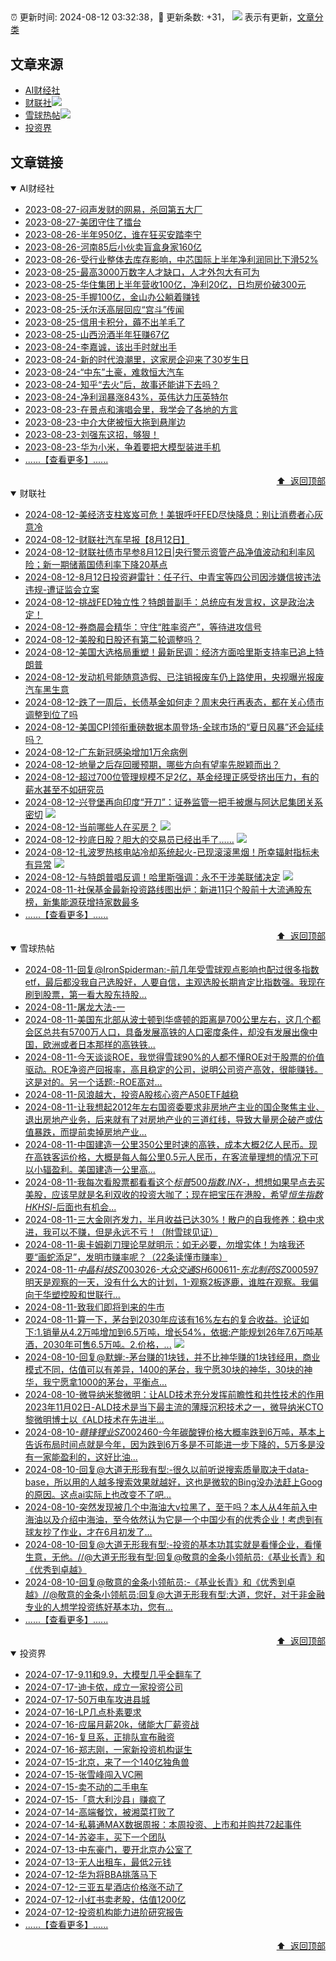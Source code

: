 ##

:alarm_clock: 更新时间: 2024-08-12 03:32:38，:rocket: 更新条数: +31， ![](/assets/dot.png) 表示有更新，[文章分类](/TAGS.md)

## 文章来源

- [AI财经社](#ai财经社)  
- [财联社](#财联社)![](/assets/dot.png)   
- [雪球热帖](#雪球热帖)![](/assets/dot.png)   
- [投资界](#投资界)  

## 文章链接

<details open>
<summary id="ai财经社">
 AI财经社
</summary>


- [2023-08-27-闷声发财的网易，杀回第五大厂](https://www.aicaijing.com.cn/article/18610)  
- [2023-08-27-美团守住了擂台](https://www.aicaijing.com.cn/article/18611)  
- [2023-08-26-半年950亿，谁在狂买安踏李宁](https://www.aicaijing.com.cn/article/18607)  
- [2023-08-26-河南85后小伙卖盲盒身家160亿](https://www.aicaijing.com.cn/article/18608)  
- [2023-08-26-受行业整体去库存影响，中芯国际上半年净利润同比下滑52%](https://www.aicaijing.com.cn/article/18609)  
- [2023-08-25-最高3000万数字人才缺口，人才外包大有可为](https://www.aicaijing.com.cn/article/18601)  
- [2023-08-25-华住集团上半年营收100亿，净利20亿，日均房价破300元](https://www.aicaijing.com.cn/article/18602)  
- [2023-08-25-手握100亿，金山办公躺着赚钱](https://www.aicaijing.com.cn/article/18603)  
- [2023-08-25-沃尔沃高层回应“宫斗”传闻](https://www.aicaijing.com.cn/article/18604)  
- [2023-08-25-信用卡积分，薅不出羊毛了](https://www.aicaijing.com.cn/article/18605)  
- [2023-08-25-山西汾酒半年狂赚67亿](https://www.aicaijing.com.cn/article/18606)  
- [2023-08-24-李嘉诚，该出手时就出手](https://www.aicaijing.com.cn/article/18596)  
- [2023-08-24-新的时代浪潮里，这家房企迎来了30岁生日](https://www.aicaijing.com.cn/article/18597)  
- [2023-08-24-“中东”土豪，难救恒大汽车](https://www.aicaijing.com.cn/article/18598)  
- [2023-08-24-知乎“去火”后，故事还能讲下去吗？](https://www.aicaijing.com.cn/article/18599)  
- [2023-08-24-净利润暴涨843%，英伟达力压英特尔](https://www.aicaijing.com.cn/article/18600)  
- [2023-08-23-在景点和演唱会里，我学会了各地的方言](https://www.aicaijing.com.cn/article/18591)  
- [2023-08-23-中介大佬被恒大拖到悬崖边](https://www.aicaijing.com.cn/article/18592)  
- [2023-08-23-刘强东这招，够狠！](https://www.aicaijing.com.cn/article/18593)  
- [2023-08-23-华为小米，争着要把大模型装进手机](https://www.aicaijing.com.cn/article/18594)  
- [......【查看更多】......](/details/AI财经社.md)

<div align="right"><a href="#文章来源">⬆ &nbsp;返回顶部</a></div>
</details>

<details open>
<summary id="财联社">
 财联社
</summary>


- [2024-08-12-美经济支柱岌岌可危！美银呼吁FED尽快降息：别让消费者心灰意冷](https://www.cls.cn/detail/1760919)  
- [2024-08-12-财联社汽车早报【8月12日】](https://www.cls.cn/detail/1760848)  
- [2024-08-12-财联社债市早参8月12日|央行警示资管产品净值波动和利率风险；新一期储蓄国债利率下降20基点](https://www.cls.cn/detail/1760821)  
- [2024-08-12-8月12日投资避雷针：任子行、中青宝等四公司因涉嫌信披违法违规-遭证监会立案](https://www.cls.cn/detail/1760802)  
- [2024-08-12-挑战FED独立性？特朗普副手：总统应有发言权，这是政治决定！](https://www.cls.cn/detail/1760786)  
- [2024-08-12-券商晨会精华：守住“胜率资产”，等待进攻信号](https://www.cls.cn/detail/1760788)  
- [2024-08-12-美股和日股还有第二轮调整吗？](https://www.cls.cn/detail/1760823)  
- [2024-08-12-美国大选格局重塑！最新民调：经济方面哈里斯支持率已追上特朗普](https://www.cls.cn/detail/1760826)  
- [2024-08-12-发动机号能随意造假、已注销报废车仍上路使用，央视曝光报废汽车黑生意](https://www.cls.cn/detail/1760830)  
- [2024-08-12-跌了一周后，长债基金如何走？周末央行再表态，都在关心债市调整到位了吗](https://www.cls.cn/detail/1760862)  
- [2024-08-12-美国CPI领衔重磅数据本周登场-全球市场的“夏日风暴”还会延续吗？](https://www.cls.cn/detail/1760861)  
- [2024-08-12-广东新冠感染增加1万余病例](https://www.cls.cn/detail/1760843)  
- [2024-08-12-地量之后存回暖预期，哪些方向有望率先脱颖而出？](https://www.cls.cn/detail/1760859)  
- [2024-08-12-超过700位管理规模不足2亿，基金经理正感受挤出压力，有的薪水甚至不如研究员](https://www.cls.cn/detail/1760889)  
- [2024-08-12-兴登堡再向印度“开刀”：证券监管一把手被爆与阿达尼集团关系密切](https://www.cls.cn/detail/1760936) ![](/assets/new.png)  
- [2024-08-12-当前哪些人在买房？](https://www.cls.cn/detail/1760967) ![](/assets/new.png)  
- [2024-08-12-抄底日股？胆大的交易员已经出手了……](https://www.cls.cn/detail/1760986) ![](/assets/new.png)  
- [2024-08-12-扎波罗热核电站冷却系统起火-已现滚滚黑烟！所幸辐射指标未有异常](https://www.cls.cn/detail/1760998) ![](/assets/new.png)  
- [2024-08-12-与特朗普唱反调！哈里斯强调：永不干涉美联储决定](https://www.cls.cn/detail/1761033) ![](/assets/new.png)  
- [2024-08-11-社保基金最新投资路线图出炉：新进11只个股前十大流通股东榜，新集能源获增持家数最多](https://www.cls.cn/detail/1760577)  
- [......【查看更多】......](/details/财联社.md)

<div align="right"><a href="#文章来源">⬆ &nbsp;返回顶部</a></div>
</details>

<details open>
<summary id="雪球热帖">
 雪球热帖
</summary>


- [2024-08-11-回复@IronSpiderman:-前几年受雪球观点影响也配过很多指数etf，最后都没我自己选股好，人要自信，主观选股长期肯定比指数强。我现在刷到股票，第一看大股东持股...](https://xueqiu.com/6515752937/300656639)  
- [2024-08-11-屠龙大法-一](https://xueqiu.com/8471420209/300665697)  
- [2024-08-11-美国东北部从波士顿到华盛顿的距离是700公里左右，这几个都会区总共有5700万人口，具备发展高铁的人口密度条件，却没有发展出像中国，欧洲或者日本那样的高铁铁...](https://xueqiu.com/8056783660/300638250)  
- [2024-08-11-今天谈谈ROE，我觉得雪球90%的人都不懂ROE对于股票的价值驱动。ROE净资产回报率，高且稳定的公司，说明公司资产高效，很能赚钱。这是对的。另一个话题:-ROE高对...](https://xueqiu.com/6340108395/300629185)  
- [2024-08-11-风浪越大，投资A股核心资产A50ETF越稳](https://xueqiu.com/9600110938/300629902)  
- [2024-08-11-让我想起2012年左右国资委要求非房地产主业的国企聚焦主业、退出房地产业务，后来就有了对房地产业的三道红线，导致大量房企破产或估值暴跌，而提前卖掉房地产业...](https://xueqiu.com/3167081651/300630291)  
- [2024-08-11-中国建造一公里350公里时速的高铁，成本大概2亿人民币。现在高铁客运价格，大概是每人每公里0.5元人民币，在客流量理想的情况下可以小辐盈利。美国建造一公里高...](https://xueqiu.com/1955602780/300639719)  
- [2024-08-11-我每次看股票都看看这个$标普500指数.INX$-，想想如果早点去买美股，应该早就是名利双收的投资大咖了；现在把宝压在港股，希望$恒生指数HKHSI$-后面也有机会...](https://xueqiu.com/2695845628/300647938)  
- [2024-08-11-三大金刚齐发力，半月收益已达30%！散户的自我修养：稳中求进，我可以不赚，但是永远不亏！（附雪球见证）](https://xueqiu.com/4512127783/300655529)  
- [2024-08-11-奥卡姆剃刀理论早就明示：如无必要，勿增实体！为啥我还要“画蛇添足”，发明市赚率呢？（22条读懂市赚率）](https://xueqiu.com/9363345092/300658137)  
- [2024-08-11-$中晶科技SZ003026$-$大众交通SH600611$-$东北制药SZ000597$明天是观察的一天，没有什么大的计划，1-观察2板逐鹿，谁胜在观察。我偏向于华塑控股和世联行...](https://xueqiu.com/8471420209/300661200)  
- [2024-08-11-致我们即将到来的牛市](https://xueqiu.com/1570039711/300664228)  
- [2024-08-11-算一下，茅台到2030年应该有16%左右的复合收益。论证如下:1.销量从4.2万吨增加到6.5万吨，增长54%，依据:产能规划26年7.6万吨基酒，2030年可售6.5万吨。2.价格，...](https://xueqiu.com/1392782404/300664808) ![](/assets/new.png)  
- [2024-08-10-回复@默蝉:-茅台赚的1块钱，并不比神华赚的1块钱经用，商业模式不同，估值可以有差异，1400的茅台，我宁愿30块的神华，30块的神华，我宁愿拿1000的茅台，平衡点...](https://xueqiu.com/8790885129/300602168)  
- [2024-08-10-微导纳米黎微明：让ALD技术充分发挥前瞻性和共性技术的作用2023年11月02日-ALD技术是当下最主流的薄膜沉积技术之一，微导纳米CTO黎微明博士以《ALD技术在先进半...](https://xueqiu.com/1678663536/300594318)  
- [2024-08-10-$赣锋锂业SZ002460$-今年碳酸锂价格大概率跌到6万吨，基本上告诉布局时间点就是今年，因为跌到6万多是不可能进一步下降的，5万多是没有一家能盈利的，这好比油...](https://xueqiu.com/1505944393/300586322)  
- [2024-08-10-回复@大道无形我有型:-很久以前听说搜索质量取决于data-base，所以用的人越多搜索效果就越好，这也是微软的Bing没办法赶上Goog的原因。这点ai实际上也改变不了吧...](https://xueqiu.com/1247347556/300612546)  
- [2024-08-10-突然发现被几个中海油大v拉黑了，至于吗？本人从4年前入中海油以及介绍中海油，至今依然认为它是一个中国少有的优秀企业！考虑到有球友抄了作业，才在6月初发了...](https://xueqiu.com/1095402045/300609474)  
- [2024-08-10-回复@大道无形我有型:-投资的基本功其实就是看懂企业，看懂生意，无他。//@大道无形我有型:回复@敬意的金条小领航员:《基业长青》和《优秀到卓越》](https://xueqiu.com/1247347556/300605840)  
- [2024-08-10-回复@敬意的金条小领航员:-《基业长青》和《优秀到卓越》//@敬意的金条小领航员:回复@大道无形我有型:大道，您好，对于非金融专业的人想学投资练好基本功，您有...](https://xueqiu.com/1247347556/300604787)  
- [......【查看更多】......](/details/雪球热帖.md)

<div align="right"><a href="#文章来源">⬆ &nbsp;返回顶部</a></div>
</details>

<details open>
<summary id="投资界">
 投资界
</summary>


- [2024-07-17-9.11和9.9，大模型几乎全翻车了](https://posts.careerengine.us/p/6697778c44726b29bffa3a09)  
- [2024-07-17-迪卡侬，成立一家投资公司](https://posts.careerengine.us/p/6697778c44726b29bffa3a01)  
- [2024-07-17-50万电车攻进县城](https://posts.careerengine.us/p/6697779c831e1d29eea44253)  
- [2024-07-16-LP几点朴素要求](https://posts.careerengine.us/p/669636a8720ed522248054dc)  
- [2024-07-16-应届月薪20k，储能大厂薪资战](https://posts.careerengine.us/p/669636a8720ed522248054d4)  
- [2024-07-16-复旦系，正排队宣布融资](https://posts.careerengine.us/p/66963699cb38e136a496986c)  
- [2024-07-16-郑志刚，一家新投资机构诞生](https://posts.careerengine.us/p/66963699cb38e136a4969874)  
- [2024-07-15-北京，来了一个140亿独角兽](https://posts.careerengine.us/p/6694db59a0c3ac562b61f9af)  
- [2024-07-15-张雪峰闯入VC圈](https://posts.careerengine.us/p/6694db59a0c3ac562b61f9b7)  
- [2024-07-15-卖不动的二手电车](https://posts.careerengine.us/p/6694db6836b2f1565d9b541a)  
- [2024-07-15-「意大利沙县」赚疯了](https://posts.careerengine.us/p/6694db6836b2f1565d9b5422)  
- [2024-07-14-高端餐饮，被湘菜打败了](https://posts.careerengine.us/p/6693862333c6e710d0bf9dc4)  
- [2024-07-14-私募通MAX数据周报：本周投资、上市和并购共72起事件](https://posts.careerengine.us/p/6693862333c6e710d0bf9dcc)  
- [2024-07-14-苏姿丰，买下一个团队](https://posts.careerengine.us/p/6693861481427510b2b9c123)  
- [2024-07-13-中东豪门，要开北京办公室了](https://posts.careerengine.us/p/66922794a876f80d113b51fe)  
- [2024-07-13-无人出租车，最低2元钱](https://posts.careerengine.us/p/669227b82202ae0dfac5d713)  
- [2024-07-12-华为将BBA挑落马下](https://posts.careerengine.us/p/6690a6c68082df14ead7eaac)  
- [2024-07-12-三亚五星酒店价格涨不动了](https://posts.careerengine.us/p/6690a6c68082df14ead7eaa4)  
- [2024-07-12-小红书卖老股，估值1200亿](https://posts.careerengine.us/p/6690a6b756b00014bcc00e8f)  
- [2024-07-12-投资机构能力进阶研究报告](https://posts.careerengine.us/p/6690a6b756b00014bcc00e87)  
- [......【查看更多】......](/details/投资界.md)

<div align="right"><a href="#文章来源">⬆ &nbsp;返回顶部</a></div>
</details>
